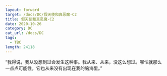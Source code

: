 ```yaml
---
layout: forward
target: /docs/DC/假天使和真恶魔-C2
title: 假天使和真恶魔-C2
date: 2020-10-26
category: DC
cat_url: /docs/DC
tags: 
  - TBC
length: 24118
---
```


“我得说，我从没想到过会发生这种事。我从来、从来，没这么想过。哪怕就那么一点点可能性，它也从来没有出现在我的脑海里。”
